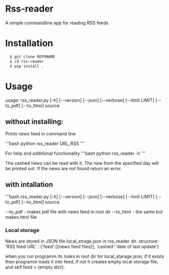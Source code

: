 # Rss-reader
A simple commandline app for reading RSS feeds
# Installation

```bash
  $ git clone REPONAME
  $ cd rss-reader
  $ pip install .
```
# Usage

usage: rss_reader.py [-h] [--version] [--json] [--verbose] [--limit LIMIT] [--to_pdf] [--to_html]
                     source

## without installing:
Prints news feed in command line

'''bash
python rss_reader URL_RSS 
'''

For help and additional functionality
'''bash
python rss_reader -h 
'''


The cashed news can be read with it. The new from the specified day will be printed out.
If the news are not found return an error.
## with intallation
'''bash
rss_reader.py [-h] [--version] [--json] [--verbose] [--limit LIMIT] [--to_pdf] [--to_html]
                     source

--to_pdf - makes pdf file with news feed in root dir
--to_html - the same but makes html file
### Local storage
News are stored in JSON file local_strage.json in rss_reader dir.
structure:
'RSS feed URL' : {'feed':[{news feed files}], 'cashed':'date of last update'}

when you run programm its looks in root dir for local_starage.json, if it exists then programm loads it into feed,
if not it creates empty local storage file, and self.feed = {empty dict}.